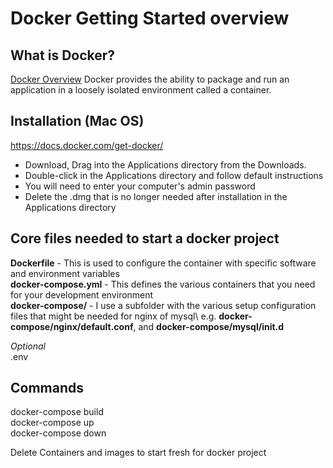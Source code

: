 # Docker Getting Started overview

## What is Docker?
[Docker Overview](https://docs.docker.com/get-started/overview/)
Docker provides the ability to package and run an application in a loosely isolated environment 
called a container.

## Installation (Mac OS)
https://docs.docker.com/get-docker/
- Download, Drag into the Applications directory from the Downloads. 
- Double-click in the Applications directory and follow default instructions 
- You will need to enter your computer's admin password 
- Delete the .dmg that is no longer needed after installation in the Applications directory


## Core files needed to start a docker project

**Dockerfile** - This is used to configure the container with specific software and environment variables \
**docker-compose.yml** - This defines the various containers that you need for your development environment\
**docker-compose/** - I use a subfolder with the various setup configuration files that might be needed for 
                    nginx of mysql\ e.g. **docker-compose/nginx/default.conf**, and **docker-compose/mysql/init.d**  

*Optional* \
.env

## Commands
docker-compose build \
docker-compose up \
docker-compose down 


Delete Containers and images to start fresh for docker project
